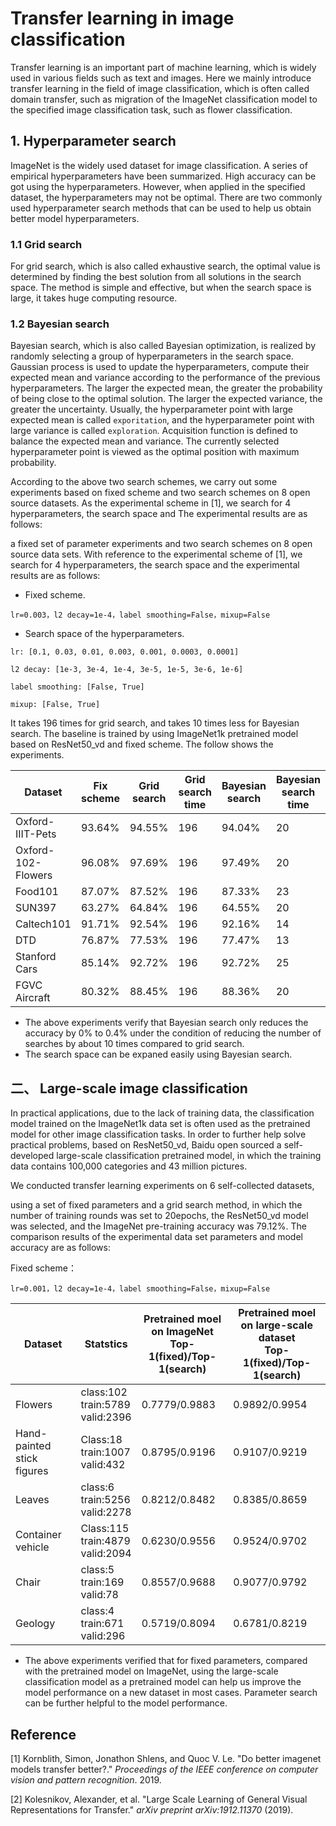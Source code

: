 # Transfer learning in image classification

Transfer learning is an important part of machine learning, which is widely used in various fields such as text and images. Here we mainly introduce transfer learning in the field of image classification, which is often called domain transfer, such as migration of the ImageNet classification model to the specified image classification task, such as flower classification.

## 1. Hyperparameter search

ImageNet is the widely used dataset for image classification. A series of empirical hyperparameters have been summarized. High accuracy can be got using the hyperparameters. However, when applied in the specified dataset, the hyperparameters may not be optimal. There are two commonly used hyperparameter search methods that can be used to help us obtain better model hyperparameters.

### 1.1 Grid search

For grid search, which is also called exhaustive search, the optimal value is determined by finding the best solution from all solutions in the search space. The method is simple and effective, but when the search space is large, it takes huge computing resource.

### 1.2 Bayesian search

Bayesian search, which is also called Bayesian optimization, is realized by randomly selecting a group of hyperparameters in the search space. Gaussian process is used to update the hyperparameters, compute their expected mean and variance according to the performance of the previous hyperparameters. The larger the expected mean, the greater the probability of being close to the optimal solution. The larger the expected variance, the greater the uncertainty. Usually, the hyperparameter point with large expected mean is called `exporitation`, and the hyperparameter point with large variance is called `exploration`. Acquisition function is defined to balance the expected mean and variance. The currently selected hyperparameter point is viewed as the optimal position with maximum probability.

According to the above two search schemes, we carry out some experiments based on fixed scheme and two search schemes on 8 open source datasets. As the experimental scheme in [1], we search for 4 hyperparameters, the search space and The experimental results are as follows:

a fixed set of parameter experiments and two search schemes on 8 open source data sets. With reference to the experimental scheme of [1], we search for 4 hyperparameters, the search space and the experimental results are as follows:


- Fixed scheme.

```
lr=0.003，l2 decay=1e-4，label smoothing=False，mixup=False
```

- Search space of the hyperparameters.

```
lr: [0.1, 0.03, 0.01, 0.003, 0.001, 0.0003, 0.0001]

l2 decay: [1e-3, 3e-4, 1e-4, 3e-5, 1e-5, 3e-6, 1e-6]

label smoothing: [False, True]

mixup: [False, True]
```

It takes 196 times for grid search, and takes 10 times less for Bayesian search. The baseline is trained by using ImageNet1k pretrained model based on ResNet50_vd and fixed scheme. The follow shows the experiments.


| Dataset             | Fix scheme | Grid search | Grid search time | Bayesian search | Bayesian search time|
| ------------------ | -------- | -------- | -------- | -------- | ---------- |
| Oxford-IIIT-Pets   | 93.64%   | 94.55%   | 196 | 94.04%     | 20         |
| Oxford-102-Flowers | 96.08%   | 97.69%   | 196 |  97.49%     | 20         |
| Food101            | 87.07%   | 87.52%   | 196 |  87.33%     | 23         |
| SUN397             | 63.27%   | 64.84%   | 196 |  64.55%     | 20         |
| Caltech101         | 91.71%   | 92.54%   | 196 |  92.16%     | 14         |
| DTD                | 76.87%   | 77.53%   | 196 |  77.47%     | 13         |
| Stanford Cars      | 85.14%   | 92.72%   | 196 |  92.72%     | 25         |
| FGVC Aircraft      | 80.32%   | 88.45%   | 196 |  88.36%     | 20         |


- The above experiments verify that Bayesian search only reduces the accuracy by 0% to 0.4% under the condition of reducing the number of searches by about 10 times compared to grid search.
- The search space can be expaned easily using Bayesian search.

## 二、 Large-scale image classification

In practical applications, due to the lack of training data, the classification model trained on the ImageNet1k data set is often used as the pretrained model for other image classification tasks. In order to further help solve practical problems, based on ResNet50_vd, Baidu open sourced a self-developed large-scale classification pretrained model, in which the training data contains 100,000 categories and 43 million pictures.

We conducted transfer learning experiments on 6 self-collected datasets,

using a set of fixed parameters and a grid search method, in which the number of training rounds was set to 20epochs, the ResNet50_vd model was selected, and the ImageNet pre-training accuracy was 79.12%. The comparison results of the experimental data set parameters and model accuracy are as follows:


Fixed scheme：

```
lr=0.001，l2 decay=1e-4，label smoothing=False，mixup=False
```

| Dataset          | Statstics                                  | **Pretrained moel on ImageNet <br />Top-1(fixed)/Top-1(search)** | **Pretrained moel on large-scale dataset<br />Top-1(fixed)/Top-1(search)** |
| --------------- | ----------------------------------------- | -------------------------------------------------------- | --------------------------------------------------------- |
| Flowers         | class:102<br />train:5789<br />valid:2396 | 0.7779/0.9883                                            | 0.9892/0.9954                                             |
| Hand-painted stick figures       | Class:18<br />train:1007<br />valid:432   | 0.8795/0.9196                                            | 0.9107/0.9219                                             |
| Leaves     | class:6<br />train:5256<br />valid:2278   | 0.8212/0.8482                                            | 0.8385/0.8659                                             |
| Container vehicle       | Class:115<br />train:4879<br />valid:2094 | 0.6230/0.9556                                            | 0.9524/0.9702                                             |
| Chair         | class:5<br />train:169<br />valid:78      | 0.8557/0.9688                                            | 0.9077/0.9792                                             |
| Geology         | class:4<br />train:671<br />valid:296     | 0.5719/0.8094                                            | 0.6781/0.8219                                             |

- The above experiments verified that for fixed parameters, compared with the pretrained model on ImageNet, using the large-scale classification model as a pretrained model can help us improve the model performance on a new dataset in most cases. Parameter search can be further helpful to the model performance.

## Reference

[1] Kornblith, Simon, Jonathon Shlens, and Quoc V. Le. "Do better imagenet models transfer better?." *Proceedings of the IEEE conference on computer vision and pattern recognition*. 2019.

[2] Kolesnikov, Alexander, et al. "Large Scale Learning of General Visual Representations for Transfer." *arXiv preprint arXiv:1912.11370* (2019).
